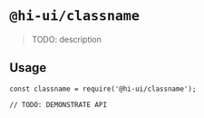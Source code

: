 # `@hi-ui/classname`

> TODO: description

## Usage

```
const classname = require('@hi-ui/classname');

// TODO: DEMONSTRATE API
```

